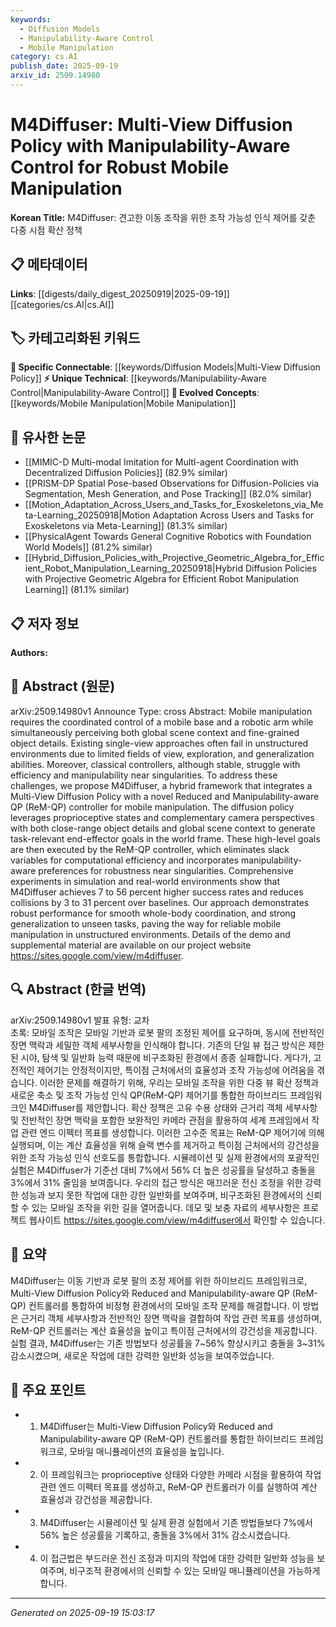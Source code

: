 ```yaml
---
keywords:
  - Diffusion Models
  - Manipulability-Aware Control
  - Mobile Manipulation
category: cs.AI
publish_date: 2025-09-19
arxiv_id: 2509.14980
---
```


<!-- KEYWORD_LINKING_METADATA:
{
  "processed_timestamp": "2025-09-22 21:37:10.154403",
  "vocabulary_version": "1.0",
  "selected_keywords": [
    "Diffusion Models",
    "Manipulability-Aware Control",
    "Mobile Manipulation"
  ],
  "rejected_keywords": [
    "Proprioceptive States"
  ],
  "similarity_scores": {
    "Diffusion Models": 0.82,
    "Manipulability-Aware Control": 0.78,
    "Mobile Manipulation": 0.75
  },
  "extraction_method": "AI_prompt_based",
  "budget_applied": true
}
-->


# M4Diffuser: Multi-View Diffusion Policy with Manipulability-Aware Control for Robust Mobile Manipulation

**Korean Title:** M4Diffuser: 견고한 이동 조작을 위한 조작 가능성 인식 제어를 갖춘 다중 시점 확산 정책

## 📋 메타데이터

**Links**: [[digests/daily_digest_20250919|2025-09-19]]   [[categories/cs.AI|cs.AI]]

## 🏷️ 카테고리화된 키워드
**🔗 Specific Connectable**: [[keywords/Diffusion Models|Multi-View Diffusion Policy]]
**⚡ Unique Technical**: [[keywords/Manipulability-Aware Control|Manipulability-Aware Control]]
**🚀 Evolved Concepts**: [[keywords/Mobile Manipulation|Mobile Manipulation]]

## 🔗 유사한 논문
- [[MIMIC-D Multi-modal Imitation for MultI-agent Coordination with Decentralized Diffusion Policies]] (82.9% similar)
- [[PRISM-DP Spatial Pose-based Observations for Diffusion-Policies via Segmentation, Mesh Generation, and Pose Tracking]] (82.0% similar)
- [[Motion_Adaptation_Across_Users_and_Tasks_for_Exoskeletons_via_Meta-Learning_20250918|Motion Adaptation Across Users and Tasks for Exoskeletons via Meta-Learning]] (81.3% similar)
- [[PhysicalAgent Towards General Cognitive Robotics with Foundation World Models]] (81.2% similar)
- [[Hybrid_Diffusion_Policies_with_Projective_Geometric_Algebra_for_Efficient_Robot_Manipulation_Learning_20250918|Hybrid Diffusion Policies with Projective Geometric Algebra for Efficient Robot Manipulation Learning]] (81.1% similar)

## 📋 저자 정보

**Authors:** 

## 📄 Abstract (원문)

arXiv:2509.14980v1 Announce Type: cross 
Abstract: Mobile manipulation requires the coordinated control of a mobile base and a robotic arm while simultaneously perceiving both global scene context and fine-grained object details. Existing single-view approaches often fail in unstructured environments due to limited fields of view, exploration, and generalization abilities. Moreover, classical controllers, although stable, struggle with efficiency and manipulability near singularities. To address these challenges, we propose M4Diffuser, a hybrid framework that integrates a Multi-View Diffusion Policy with a novel Reduced and Manipulability-aware QP (ReM-QP) controller for mobile manipulation. The diffusion policy leverages proprioceptive states and complementary camera perspectives with both close-range object details and global scene context to generate task-relevant end-effector goals in the world frame. These high-level goals are then executed by the ReM-QP controller, which eliminates slack variables for computational efficiency and incorporates manipulability-aware preferences for robustness near singularities. Comprehensive experiments in simulation and real-world environments show that M4Diffuser achieves 7 to 56 percent higher success rates and reduces collisions by 3 to 31 percent over baselines. Our approach demonstrates robust performance for smooth whole-body coordination, and strong generalization to unseen tasks, paving the way for reliable mobile manipulation in unstructured environments. Details of the demo and supplemental material are available on our project website https://sites.google.com/view/m4diffuser.

## 🔍 Abstract (한글 번역)

arXiv:2509.14980v1 발표 유형: 교차  
초록: 모바일 조작은 모바일 기반과 로봇 팔의 조정된 제어를 요구하며, 동시에 전반적인 장면 맥락과 세밀한 객체 세부사항을 인식해야 합니다. 기존의 단일 뷰 접근 방식은 제한된 시야, 탐색 및 일반화 능력 때문에 비구조화된 환경에서 종종 실패합니다. 게다가, 고전적인 제어기는 안정적이지만, 특이점 근처에서의 효율성과 조작 가능성에 어려움을 겪습니다. 이러한 문제를 해결하기 위해, 우리는 모바일 조작을 위한 다중 뷰 확산 정책과 새로운 축소 및 조작 가능성 인식 QP(ReM-QP) 제어기를 통합한 하이브리드 프레임워크인 M4Diffuser를 제안합니다. 확산 정책은 고유 수용 상태와 근거리 객체 세부사항 및 전반적인 장면 맥락을 포함한 보완적인 카메라 관점을 활용하여 세계 프레임에서 작업 관련 엔드 이펙터 목표를 생성합니다. 이러한 고수준 목표는 ReM-QP 제어기에 의해 실행되며, 이는 계산 효율성을 위해 슬랙 변수를 제거하고 특이점 근처에서의 강건성을 위한 조작 가능성 인식 선호도를 통합합니다. 시뮬레이션 및 실제 환경에서의 포괄적인 실험은 M4Diffuser가 기준선 대비 7%에서 56% 더 높은 성공률을 달성하고 충돌을 3%에서 31% 줄임을 보여줍니다. 우리의 접근 방식은 매끄러운 전신 조정을 위한 강력한 성능과 보지 못한 작업에 대한 강한 일반화를 보여주며, 비구조화된 환경에서의 신뢰할 수 있는 모바일 조작을 위한 길을 열어줍니다. 데모 및 보충 자료의 세부사항은 프로젝트 웹사이트 https://sites.google.com/view/m4diffuser에서 확인할 수 있습니다.

## 📝 요약

M4Diffuser는 이동 기반과 로봇 팔의 조정 제어를 위한 하이브리드 프레임워크로, Multi-View Diffusion Policy와 Reduced and Manipulability-aware QP (ReM-QP) 컨트롤러를 통합하여 비정형 환경에서의 모바일 조작 문제를 해결합니다. 이 방법은 근거리 객체 세부사항과 전반적인 장면 맥락을 결합하여 작업 관련 목표를 생성하며, ReM-QP 컨트롤러는 계산 효율성을 높이고 특이점 근처에서의 강건성을 제공합니다. 실험 결과, M4Diffuser는 기존 방법보다 성공률을 7~56% 향상시키고 충돌을 3~31% 감소시켰으며, 새로운 작업에 대한 강력한 일반화 성능을 보여주었습니다.

## 🎯 주요 포인트

- 1. M4Diffuser는 Multi-View Diffusion Policy와 Reduced and Manipulability-aware QP (ReM-QP) 컨트롤러를 통합한 하이브리드 프레임워크로, 모바일 매니퓰레이션의 효율성을 높입니다.

- 2. 이 프레임워크는 proprioceptive 상태와 다양한 카메라 시점을 활용하여 작업 관련 엔드 이펙터 목표를 생성하고, ReM-QP 컨트롤러가 이를 실행하여 계산 효율성과 강건성을 제공합니다.

- 3. M4Diffuser는 시뮬레이션 및 실제 환경 실험에서 기존 방법들보다 7%에서 56% 높은 성공률을 기록하고, 충돌을 3%에서 31% 감소시켰습니다.

- 4. 이 접근법은 부드러운 전신 조정과 미지의 작업에 대한 강력한 일반화 성능을 보여주며, 비구조적 환경에서의 신뢰할 수 있는 모바일 매니퓰레이션을 가능하게 합니다.

---

*Generated on 2025-09-19 15:03:17*